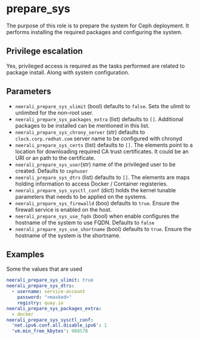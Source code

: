 # prepare_sys

The purpose of this role is to prepare the system for Ceph deployment. It performs
installing the required packages and configuring the system.

## Privilege escalation

Yes, privileged access is required as the tasks performed are related to package
install. Along with system configuration.

## Parameters

* `neerali_prepare_sys_ulimit` (bool) defaults to `false`. Sets the ulimit to
  unlimited for the non-root user.
* `neerali_prepare_sys_packages_extra` (list) defaults to `[]`. Additional
  packages to be installed can be mentioned in this list.
* `neerali_prepare_sys_chrony_server` (str) defaults to `clock.corp.redhat.com`
  server name to be configured with chronyd
* `neerali_prepare_sys_certs` (list) defaults to `[]`. The elements point to a
  location for downloading required CA trust certificates. It could be an URI
  or an path to the certificate.
* `neerali_prepare_sys_user`(str) name of the privileged user to be created.
  Defaults to `cephuser`
* `neerali_prepare_sys_dtrs` (list) defaults to `[]`. The elements are maps
  holding information to access Docker / Container registeries.
* `neerali_prepare_sys_sysctl_conf` (dict) holds the kernel tunable parameters
  that needs to be applied on the systems.
* `neerali_prepare_sys_firewalld` (boo) defaults to `true`. Ensure the firewall
  service is enabled on the host.
* `neerali_prepare_sys_use_fqdn` (bool) when enable configures the hostname of
  the system to use FQDN. Defaults to `false`
* `neerali_prepare_sys_use_shortname` (bool) defaults to `true`. Ensure the
  hostname of the system is the shortname.

## Examples

Some the values that are used

```yaml
neerali_prepare_sys_ulimit: true
neerali_prepare_sys_dtrs:
  - username: service-account
    password: "<masked>"
    registry: quay.io
neerali_prepare_sys_packages_extra:
  - docker
neerali_prepare_sys_sysctl_conf:
  'net.ipv6.conf.all.disable_ipv6': 1
  'vm.min_free_kbytes': 968578
```
